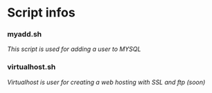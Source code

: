 # Script infos

### myadd.sh
_This script is used for adding a user to MYSQL_

### virtualhost.sh

_Virtualhost is user for creating a web hosting with SSL and ftp (soon)_
